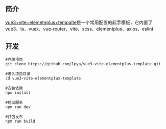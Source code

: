 ## 简介
[vue3+vite+elemetnplus+tempalte](https://github.com/lpya/vue3-vite-elementplus-template)是一个常用配置的起手模板，它内置了vue3、ts、vuex、vue-router、vite、scss、elementplus、axios、eslint

## 开发

```shell
#克隆项目
git clone https://github.com/lpya/vue3-vite-elementplus-template.git

#进入项目目录
cd vue3-vite-elementplus-template

#安装依赖
npm install

#启动服务
npm run dev

#打包发布
npm run build
```

